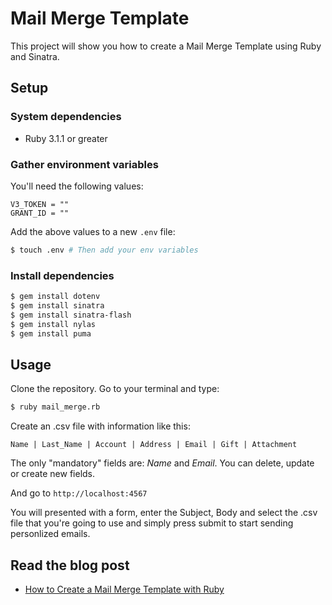 # Mail Merge Template

This project will show you how to create a Mail Merge Template using Ruby and Sinatra.

## Setup

### System dependencies

- Ruby 3.1.1 or greater

### Gather environment variables

You'll need the following values:

```text
V3_TOKEN = ""
GRANT_ID = ""
```

Add the above values to a new `.env` file:

```bash
$ touch .env # Then add your env variables
```

### Install dependencies

```bash
$ gem install dotenv
$ gem install sinatra
$ gem install sinatra-flash
$ gem install nylas
$ gem install puma

```

## Usage

Clone the repository. Go to your terminal and type:

```bash
$ ruby mail_merge.rb
```

Create an .csv file with information like this:

```
Name | Last_Name | Account | Address | Email | Gift | Attachment
```

The only "mandatory" fields are: *Name* and *Email*. You can delete, update or create new fields. 


And go to `http://localhost:4567`

You will presented with a form, enter the Subject, Body and select the .csv file that you're going to use and simply press submit to start sending personlized emails.

## Read the blog post

- [How to Create a Mail Merge Template with Ruby](https://www.nylas.com/blog/how-to-create-a-mail-merge-template-with-ruby-and-gmail/)
